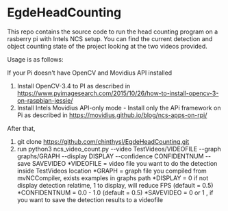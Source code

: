 # EgdeHeadCounting

This repo contains the source code to run the head counting program on a rasberry pi with Intels NCS setup.
You can find the current detection and object counting state of the project looking at the two videos provided.

Usage is as follows:

If your Pi doesn't have OpenCV and Movidius API installed

1) Install OpenCV-3.4 to PI as described in https://www.pyimagesearch.com/2015/10/26/how-to-install-opencv-3-on-raspbian-jessie/
2) Install Intels Movidius API-only mode - Install only the APi framework on Pi as described in https://movidius.github.io/blog/ncs-apps-on-rpi/

After that,

1) git clone https://github.com/chinthysl/EgdeHeadCounting.git
2) run python3 ncs_video_count.py --video TestVideos/VIDEOFILE --graph graphs/GRAPH --display DISPLAY --confidence CONFIDENTNUM --save SAVEVIDEO
    *VIDEOFILE = video file you want to do the detection inside TestVideos location
    *GRAPH = graph file you compiled from mvNCCompiler, exists examples in graphs path
    *DISPLAY = 0 if not display detection relatime, 1 to display, will reduce FPS (default = 0.5)
    *CONFIDENTNUM = 0.0 - 1.0 (default = 0.5)
    *SAVEVIDEO = 0 or 1 , if you want to save the detection results to a videofile
